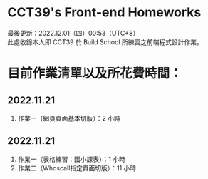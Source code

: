 # CCT39's Front-end Homeworks
  
最後更新：2022.12.01（四）00:53（UTC+8）  
此處收錄本人即 CCT39 於 Build School 所練習之前端程式設計作業。  
  
<h1>目前作業清單以及所花費時間：</h1>  

<h2>2022.11.21</h2>  
<ol>
  <li>作業一（網頁頁面基本切版）：2 小時</li>
</ol>  
<h2>2022.11.21</h2> 
<ol>
  <li>作業一（表格練習：國小課表）：1 小時</li>
  <li>作業二（Whoscall指定頁面切版）：11 小時</li>
</ol>  
